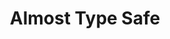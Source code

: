---
title: Almost Type Safe
url: http://www.thesoftwaredevelopmentlifecycle.com/an-almost-type-safe-library-for-linear-algebra/
authors:
- Matt Gallivan
type: article
tags:
- dependent types
doHaskell-type: blog post
dohaskell-year: 2014
---